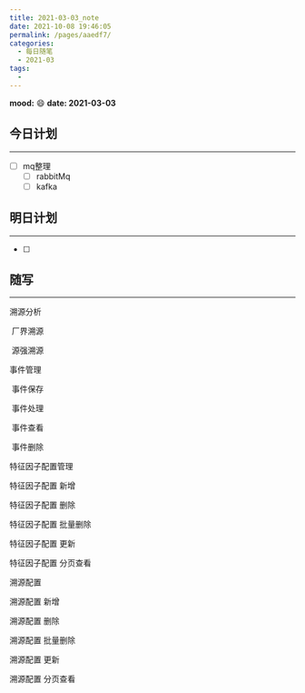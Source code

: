 ```yaml
---
title: 2021-03-03_note
date: 2021-10-08 19:46:05
permalink: /pages/aaedf7/
categories:
  - 每日随笔
  - 2021-03
tags:
  - 
---
```

**mood:** :smile:  																		**date: 2021-03-03**  
## 今日计划  
------
- [ ] mq整理
  - [ ]  rabbitMq
  - [ ] kafka
## 明日计划  
------
- [ ]  
## 随写 
------

溯源分析

​	厂界溯源

​	源强溯源

事件管理

​	 事件保存

​	 事件处理

​    事件查看

​    事件删除

特征因子配置管理

  特征因子配置 新增

  特征因子配置 删除

  特征因子配置 批量删除

  特征因子配置 更新

  特征因子配置 分页查看

溯源配置 

  溯源配置 新增

  溯源配置 删除

  溯源配置 批量删除

  溯源配置 更新

  溯源配置 分页查看